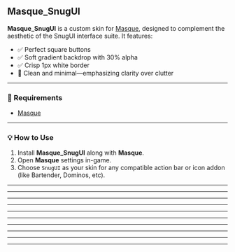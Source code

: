 ## Masque\_SnugUI

**Masque\_SnugUI** is a custom skin for [Masque](https://www.curseforge.com/wow/addons/masque), designed to complement the aesthetic of the SnugUI interface suite. It features:

* ✅ Perfect square buttons
* ✅ Soft gradient backdrop with 30% alpha
* ✅ Crisp 1px white border
* 🎯 Clean and minimal—emphasizing clarity over clutter

---

### 🔧 Requirements

* [Masque](https://www.curseforge.com/wow/addons/masque)

---

### 💡 How to Use

1. Install **Masque\_SnugUI** along with **Masque**.
2. Open **Masque** settings in-game.
3. Choose `SnugUI` as your skin for any compatible action bar or icon addon (like Bartender, Dominos, etc).

---

---

---

---

---

---

---

---

---

---
